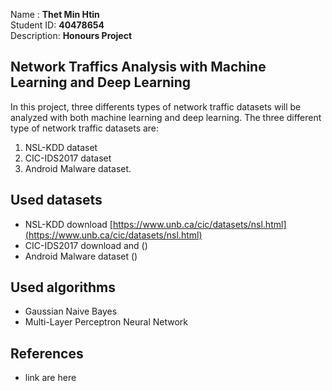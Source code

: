 Name : <b>Thet Min Htin</b><br>
Student ID: <b>40478654</b><br>
Description: <b>Honours Project</b>

## Network Traffics Analysis with Machine Learning and Deep Learning
In this project, three differents types of network traffic datasets will be analyzed with both machine learning and deep learning. The three different type of network traffic datasets are:
1. NSL-KDD dataset
2. CIC-IDS2017 dataset
3. Android Malware dataset.

## Used datasets
- NSL-KDD download [https://www.unb.ca/cic/datasets/nsl.html](https://www.unb.ca/cic/datasets/nsl.html)
- CIC-IDS2017 download and ()
- Android Malware dataset ()

## Used algorithms 
- Gaussian Naive Bayes
- Multi-Layer Perceptron Neural Network

## References
- link are here